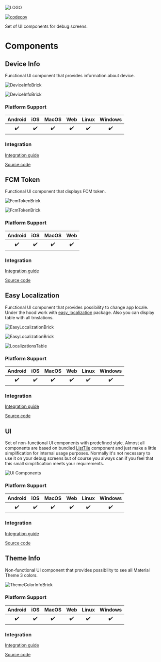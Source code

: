 ![LOGO](https://github.com/touchlane/debug_bricks/raw/master/doc/media/logo.svg)

[![codecov](https://codecov.io/gh/touchlane/debug_bricks/branch/master/graph/badge.svg?token=MIUHAFNRPI)](https://codecov.io/gh/touchlane/debug_bricks)

Set of UI components for debug screens.

# Components

## Device Info

Functional UI component that provides information about device.

![DeviceInfoBrick](https://github.com/touchlane/debug_bricks/raw/master/packages/debug_bricks_device_info/doc/media/device_info_light.png)

![DeviceInfoBrick](https://github.com/touchlane/debug_bricks/raw/master/packages/debug_bricks_device_info/doc/media/device_info_dark.png)

### Platform Support

| Android | iOS | MacOS | Web | Linux | Windows |
| :-----: | :-: | :---: | :-: | :---: | :-----: |
|   ✔️    | ✔️  |  ✔️   | ✔️  |  ✔️   |   ✔️    |

### Integration

[Integration guide](packages/debug_bricks_device_info/README.md)

[Source code](packages/debug_bricks_device_info)

## FCM Token

Functional UI component that displays FCM token.

![FcmTokenBrick](https://github.com/touchlane/debug_bricks/raw/master/packages/debug_bricks_fcm_token/doc/media/fcm_token_light.png)

![FcmTokenBrick](https://github.com/touchlane/debug_bricks/raw/master/packages/debug_bricks_fcm_token/doc/media/fcm_token_dark.png)

### Platform Support

| Android | iOS | MacOS | Web |
| :-----: | :-: | :---: | :-: |
|   ✔️    | ✔️  |  ✔️   | ✔️  |

### Integration

[Integration guide](packages/debug_bricks_fcm_token/README.md)

[Source code](packages/debug_bricks_fcm_token)

## Easy Localization

Functional UI component that provides possibility to change app locale.
Under the hood work with [easy_localization](https://pub.dev/packages/easy_localization)
package. Also you can display table with all trnslations.

![EasyLocalizationBrick](https://github.com/touchlane/debug_bricks/raw/master/packages/debug_bricks_easy_localization/doc/media/language_control_light.png)

![EasyLocalizationBrick](https://github.com/touchlane/debug_bricks/raw/master/packages/debug_bricks_easy_localization/doc/media/language_control_dark.png)

![LocalizationsTable](https://github.com/touchlane/debug_bricks/raw/master/packages/debug_bricks_easy_localization/doc/media/language_keys.png)

### Platform Support

| Android | iOS | MacOS | Web | Linux | Windows |
| :-----: | :-: | :---: | :-: | :---: | :-----: |
|   ✔️    | ✔️  |  ✔️   | ✔️  |  ✔️   |   ✔️    |

### Integration

[Integration guide](packages/debug_bricks_easy_localization/README.md)

[Source code](packages/debug_bricks_easy_localization)

## UI

Set of non-functional UI components with predefined style. Almost all 
components are based on bundled [ListTile](https://api.flutter.dev/flutter/material/ListTile-class.html)
component and just make a little simplification for internal usage purposes. 
Normally it's not necessary to use it on your debug screens but of course you 
always can if you feel that this small simplification meets your requirements.

![UI Components](https://github.com/touchlane/debug_bricks/raw/master/packages/debug_bricks_ui/doc/media/all_dark_light.png)

### Platform Support

| Android | iOS | MacOS | Web | Linux | Windows |
| :-----: | :-: | :---: | :-: | :---: | :-----: |
|   ✔️    | ✔️  |  ✔️   | ✔️  |  ✔️   |   ✔️    |

### Integration

[Integration guide](packages/debug_bricks_ui/README.md)

[Source code](packages/debug_bricks_ui)

## Theme Info

Non-functional UI component that provides possibility to see all Material Theme 3 colors.

![ThemeColorInfoBrick](https://github.com/touchlane/debug_bricks/raw/master/packages/debug_bricks_theme_info/doc/media/theme_color_info.png)

### Platform Support

| Android | iOS | MacOS | Web | Linux | Windows |
| :-----: | :-: | :---: | :-: | :---: | :-----: |
|   ✔️    | ✔️  |  ✔️   | ✔️  |  ✔️   |   ✔️    |

### Integration

[Integration guide](packages/debug_bricks_theme_info/README.md)

[Source code](packages/debug_bricks_theme_info)
